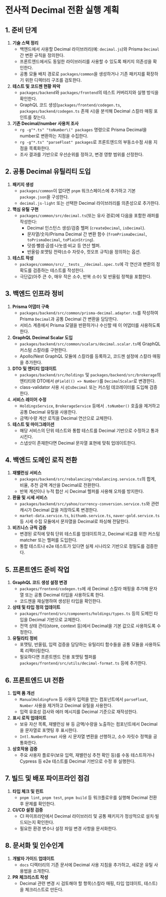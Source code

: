 # 전사적 Decimal 전환 실행 계획

## 1. 준비 단계

1. **기술 스택 정리**
   - 백엔드에서 사용할 Decimal 라이브러리(예: `decimal.js`)와 Prisma `Decimal` 간 변환 규칙을 정의한다.
   - 프론트엔드에서도 동일한 라이브러리를 사용할 수 있도록 패키지 의존성을 확인한다.
   - 공통 모듈 배치 경로로 `packages/common`을 생성하거나 기존 패키지를 확장하기 위한 디렉터리 구조를 검토한다.
2. **테스트 및 코드젠 현황 파악**
   - `packages/backend`와 `packages/frontend`의 테스트 커버리지와 실행 방식을 확인한다.
   - GraphQL 코드 생성(`packages/frontend/codegen.ts`, `packages/backend/codegen.ts` 존재 시)을 분석해 Decimal 스칼라 매핑 포인트를 찾는다.
3. **기존 Decimal/number 사용처 조사**
   - `rg -g"*.ts" "toNumber\(" packages` 명령으로 Prisma Decimal을 number로 변환하는 지점을 수집한다.
   - `rg -g"*.ts" "parseFloat" packages`로 프론트엔드의 부동소수점 사용 지점을 목록화한다.
   - 조사 결과를 기반으로 우선순위를 정하고, 변경 영향 범위를 산정한다.

## 2. 공통 Decimal 유틸리티 도입

1. **패키지 생성**
   - `packages/common`이 없다면 `pnpm` 워크스페이스에 추가하고 기본 `package.json`을 구성한다.
   - `decimal.js-light` 또는 선택한 Decimal 라이브러리를 의존성으로 추가한다.
2. **핵심 유틸 구현**
   - `packages/common/src/decimal.ts`(또는 유사 경로)에 다음을 포함한 래퍼를 작성한다:
     - Decimal 인스턴스 생성/검증 헬퍼 (`createDecimal`, `isDecimal`).
     - 문자열/숫자/Prisma Decimal 간 변환 함수 (`fromPrismaDecimal`, `toPrismaDecimal`, `toPlainString`).
     - 덧셈·뺄셈·곱셈·나눗셈·비교 등 연산 헬퍼.
     - 반올림·포맷팅 전략(소수 자릿수, 컷오프 규칙)을 정의하는 옵션.
3. **테스트 작성**
   - `packages/common/src/__tests__/decimal.spec.ts`에 각 연산과 변환의 정확도를 검증하는 테스트를 작성한다.
   - 극단값(아주 큰 수, 매우 작은 소수, 반복 소수) 및 반올림 정책을 포함한다.

## 3. 백엔드 인프라 정비

1. **Prisma 어댑터 구축**
   - `packages/backend/src/common/prisma-decimal.adapter.ts`를 작성하여 Prisma `Decimal`과 공통 Decimal 간 변환을 담당한다.
   - 서비스 계층에서 Prisma 모델을 반환하거나 수신할 때 이 어댑터를 사용하도록 한다.
2. **GraphQL Decimal Scalar 도입**
   - `packages/backend/src/common/scalars/decimal.scalar.ts`에 GraphQL 커스텀 스칼라를 구현한다.
   - Apollo/Nest GraphQL 모듈에 스칼라를 등록하고, 코드젠 설정에 스칼라 매핑을 추가한다.
3. **DTO 및 엔티티 업데이트**
   - `packages/backend/src/holdings` 및 `packages/backend/src/brokerage`의 엔티티와 DTO에서 `@Field(() => Number)`를 `DecimalScalar`로 변경한다.
   - class-validator 사용 시 `@IsDecimal` 또는 커스텀 데코레이터를 도입해 검증한다.
4. **서비스 레이어 수정**
   - `HoldingsService`, `BrokerageService` 등에서 `.toNumber()` 호출을 제거하고 공통 Decimal 유틸을 사용한다.
   - 금액/수량 계산 로직을 Decimal 연산으로 교체한다.
5. **테스트 및 마이그레이션**
   - 해당 서비스의 단위 테스트와 통합 테스트를 Decimal 기반으로 수정하고 통과시킨다.
   - 스냅샷이 존재한다면 Decimal 문자열 표현에 맞춰 업데이트한다.

## 4. 백엔드 도메인 로직 전환

1. **재밸런싱 서비스**
   - `packages/backend/src/rebalancing/rebalancing.service.ts`의 합계, 비율, 추천 금액 계산을 Decimal로 전환한다.
   - 반복 계산이나 누적 합산 시 Decimal 헬퍼를 사용해 오차를 방지한다.
2. **환율 및 시세 서비스**
   - `packages/backend/src/yahoo/currency-conversion.service.ts`와 관련 캐시가 Decimal 값을 저장하도록 변경한다.
   - `market-data.service.ts`, `bithumb.service.ts`, `naver-gold.service.ts` 등 시세 수집 모듈에서 문자열을 Decimal로 파싱해 전달한다.
3. **비즈니스 규칙 검증**
   - 변경된 로직에 맞춰 단위 테스트를 업데이트하고, Decimal 비교를 위한 커스텀 matcher 또는 헬퍼를 도입한다.
   - 통합 테스트나 e2e 테스트가 있다면 실제 시나리오 기반으로 정밀도를 검증한다.

## 5. 프론트엔드 준비 작업

1. **GraphQL 코드 생성 설정 변경**
   - `packages/frontend/codegen.ts`에 새 Decimal 스칼라 매핑을 추가해 문자열 또는 공통 Decimal 타입을 사용하도록 한다.
   - 코드젠을 재실행하여 생성된 타입을 확인한다.
2. **상태 및 타입 정의 업데이트**
   - `packages/frontend/src/components/holdings/types.ts` 등의 도메인 타입을 Decimal 기반으로 교체한다.
   - 전역 상태 관리(store, context 등)에서 Decimal을 기본 값으로 사용하도록 수정한다.
3. **유틸리티 정비**
   - 포맷팅, 반올림, 입력 검증을 담당하는 유틸리티 함수들을 공통 모듈을 사용하도록 리팩터링한다.
   - 필요하다면 프론트엔드 전용 포맷팅 헬퍼를 `packages/frontend/src/utils/decimal-format.ts` 등에 추가한다.

## 6. 프론트엔드 UI 전환

1. **입력 폼 개선**
   - `ManualHoldingForm` 등 사용자 입력을 받는 컴포넌트에서 `parseFloat`, `Number` 사용을 제거하고 Decimal 유틸을 사용한다.
   - 입력 유효성 검사와 에러 메시지를 Decimal 기준으로 재작성한다.
2. **표시 로직 업데이트**
   - 보유 자산 목록, 재밸런싱 뷰 등 금액/수량을 노출하는 컴포넌트에서 Decimal을 문자열로 포맷팅 후 표시한다.
   - `Intl.NumberFormat` 사용 시 문자열 변환을 선행하고, 소수 자릿수 정책을 공통화한다.
3. **상호작용 검증**
   - 주요 사용자 플로우(보유 입력, 재밸런싱 추천 확인 등)를 수동 테스트하거나 Cypress 등 e2e 테스트를 Decimal 기반으로 수정 후 실행한다.

## 7. 빌드 및 배포 파이프라인 점검

1. **타입 체크 및 린트**
   - `pnpm lint`, `pnpm test`, `pnpm build` 등 워크플로우를 실행해 Decimal 전환 후 문제를 확인한다.
2. **CI/CD 설정 검증**
   - CI 파이프라인에서 Decimal 라이브러리 및 공통 패키지가 정상적으로 설치·빌드되는지 확인한다.
   - 필요한 환경 변수나 설정 파일 변경 사항을 문서화한다.

## 8. 문서화 및 인수인계

1. **개발자 가이드 업데이트**
   - `docs` 디렉터리의 기존 문서에 Decimal 사용 지침을 추가하고, 새로운 유틸 사용법을 소개한다.
2. **PR 체크리스트 작성**
   - Decimal 관련 변경 시 검토해야 할 항목(스칼라 매핑, 타입 업데이트, 테스트)을 체크리스트로 만든다.
